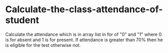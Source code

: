 # Calculate-the-class-attendance-of-student
Calculate the attendance which is in array list in for of "0" and "1" where 0 is for absent and 1 is for present. If attendance is greater than 70% then he is eligible for the test otherwise not.
